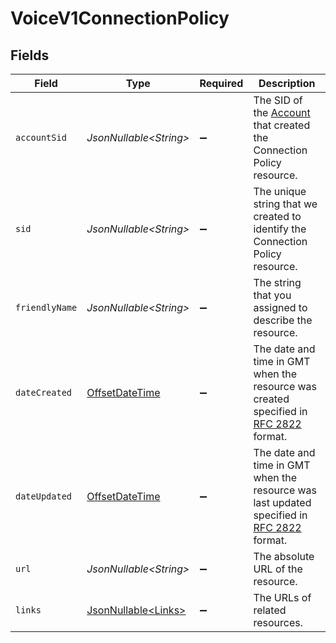 # VoiceV1ConnectionPolicy


## Fields

| Field                                                                                                                             | Type                                                                                                                              | Required                                                                                                                          | Description                                                                                                                       |
| --------------------------------------------------------------------------------------------------------------------------------- | --------------------------------------------------------------------------------------------------------------------------------- | --------------------------------------------------------------------------------------------------------------------------------- | --------------------------------------------------------------------------------------------------------------------------------- |
| `accountSid`                                                                                                                      | *JsonNullable\<String>*                                                                                                           | :heavy_minus_sign:                                                                                                                | The SID of the [Account](https://www.twilio.com/docs/iam/api/account) that created the Connection Policy resource.                |
| `sid`                                                                                                                             | *JsonNullable\<String>*                                                                                                           | :heavy_minus_sign:                                                                                                                | The unique string that we created to identify the Connection Policy resource.                                                     |
| `friendlyName`                                                                                                                    | *JsonNullable\<String>*                                                                                                           | :heavy_minus_sign:                                                                                                                | The string that you assigned to describe the resource.                                                                            |
| `dateCreated`                                                                                                                     | [OffsetDateTime](https://docs.oracle.com/javase/8/docs/api/java/time/OffsetDateTime.html)                                         | :heavy_minus_sign:                                                                                                                | The date and time in GMT when the resource was created specified in [RFC 2822](https://www.ietf.org/rfc/rfc2822.txt) format.      |
| `dateUpdated`                                                                                                                     | [OffsetDateTime](https://docs.oracle.com/javase/8/docs/api/java/time/OffsetDateTime.html)                                         | :heavy_minus_sign:                                                                                                                | The date and time in GMT when the resource was last updated specified in [RFC 2822](https://www.ietf.org/rfc/rfc2822.txt) format. |
| `url`                                                                                                                             | *JsonNullable\<String>*                                                                                                           | :heavy_minus_sign:                                                                                                                | The absolute URL of the resource.                                                                                                 |
| `links`                                                                                                                           | [JsonNullable\<Links>](../../models/components/Links.md)                                                                          | :heavy_minus_sign:                                                                                                                | The URLs of related resources.                                                                                                    |